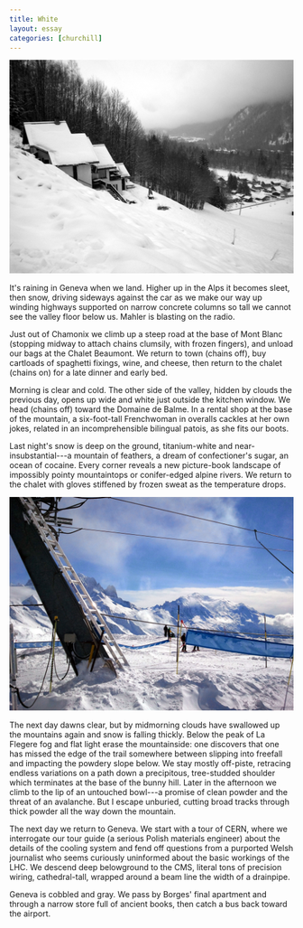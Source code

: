 ```yaml
---
title: White
layout: essay
categories: [churchill]
---
```


<img src='attachments/white-1.jpg' />

It's raining in Geneva when we land. 
Higher up in the Alps it becomes sleet, then snow, 
driving sideways against the car 
as we make our way up winding highways 
supported on narrow concrete columns 
so tall we cannot see the valley
floor below us. 
Mahler is blasting on the radio.

Just out of Chamonix 
we climb up a steep road at the base of Mont Blanc
(stopping midway to attach chains clumsily, with frozen fingers), 
and unload our bags at the Chalet Beaumont. 
We return to town (chains off), 
buy cartloads of spaghetti fixings, wine, and cheese, 
then return to the chalet (chains on) 
for a late dinner and early bed.

Morning is clear and cold. 
The other side of the valley, 
hidden by clouds the previous day, 
opens up wide and white just outside the kitchen window. 
We head (chains off) toward the Domaine de Balme.
In a rental shop at the base of the mountain,
a six-foot-tall Frenchwoman in overalls
cackles at her own jokes,
related in an incomprehensible bilingual patois,
as she fits our boots.

Last night's snow is deep on the ground, 
titanium-white and near-insubstantial---a 
mountain of feathers, 
a dream of confectioner's sugar, 
an ocean of cocaine. 
Every corner reveals a new picture-book landscape 
of impossibly pointy mountaintops
or conifer-edged alpine rivers.
We return to the chalet
with gloves stiffened by frozen sweat
as the temperature drops.

<img src='attachments/white-2.jpg' />

The next day dawns clear, 
but by midmorning clouds have swallowed up the mountains again
and snow is falling thickly.
Below the peak of La Flegere fog and flat light erase the mountainside:
one discovers that one has missed the edge of the trail
somewhere between slipping into freefall
and impacting the powdery slope below.
We stay mostly off-piste, 
retracing endless variations 
on a path down a precipitous, tree-studded shoulder
which terminates at the base of the bunny hill.
Later in the afternoon we climb 
to the lip of an untouched bowl---a
promise of clean powder
and the threat of an avalanche.
But I escape unburied,
cutting broad tracks through thick powder
all the way down the mountain.

The next day we return to Geneva.
We start with a tour of CERN,
where we interrogate our tour guide
(a serious Polish materials engineer)
about the details of the cooling system
and fend off questions from a purported Welsh journalist
who seems curiously uninformed
about the basic workings of the LHC.
We descend deep belowground to the CMS,
literal tons of precision wiring, cathedral-tall,
wrapped around a beam line the width of a drainpipe.

Geneva is cobbled and gray.
We pass by Borges' final apartment
and through a narrow store full of ancient books,
then catch a bus back toward the airport.
